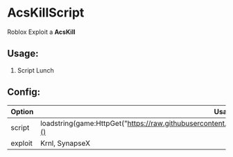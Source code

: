 # AcsKillScript
Roblox Exploit a **AcsKill**

## Usage:
1. Script Lunch

## Config:
| Option        | Usage         |
| ------------- |---------------|
| script         | loadstring(game:HttpGet("https://raw.githubusercontent.com/NanibotCreater/AcsKillScript/main/AcsScript.lua"))() |
| exploit        | Krnl, SynapseX |
